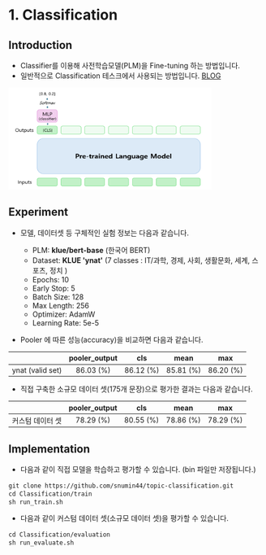 # 1. Classification

## Introduction
- Classifier를 이용해 사전학습모델(PLM)을 Fine-tuning 하는 방법입니다.
- 일반적으로 Classification 테스크에서 사용되는 방법입니다. [BLOG](https://snumin44.tistory.com/13)

<img src="../images/classification_2.PNG" alt="example image" width="400" height="200"/>


## Experiment

- 모델, 데이터셋 등 구체적인 실험 정보는 다음과 같습니다.
  
  - PLM: __klue/bert-base__ (한국어 BERT)
  - Dataset: __KLUE 'ynat'__ (7 classes : IT/과학, 경제, 사회, 생활문화, 세계, 스포츠, 정치 )
  - Epochs: 10
  - Early Stop: 5
  - Batch Size: 128
  - Max Length: 256
  - Optimizer: AdamW
  - Learning Rate: 5e-5

- Pooler 에 따른 성능(accuracy)을 비교하면 다음과 같습니다.

||pooler_output|cls|mean|max|
|:---:|:---:|:---:|:---:|:---:|
|ynat (valid set)|86.03 (%)|86.12 (%)|85.81 (%)|86.20 (%)|

- 직접 구축한 소규모 데이터 셋(175개 문장)으로 평가한 결과는 다음과 같습니다.

||pooler_output|cls|mean|max|
|:---:|:---:|:---:|:---:|:---:|
|커스텀 데이터 셋|78.29 (%)|80.55 (%)|78.86 (%)|78.29 (%)|

## Implementation
- 다음과 같이 직접 모델을 학습하고 평가할 수 있습니다. (bin 파일만 저장됩니다.)
```
git clone https://github.com/snumin44/topic-classification.git
cd Classification/train
sh run_train.sh
```
- 다음과 같이 커스텀 데이터 셋(소규모 데이터 셋)을 평가할 수 있습니다.
```
cd Classification/evaluation
sh run_evaluate.sh
``` 
